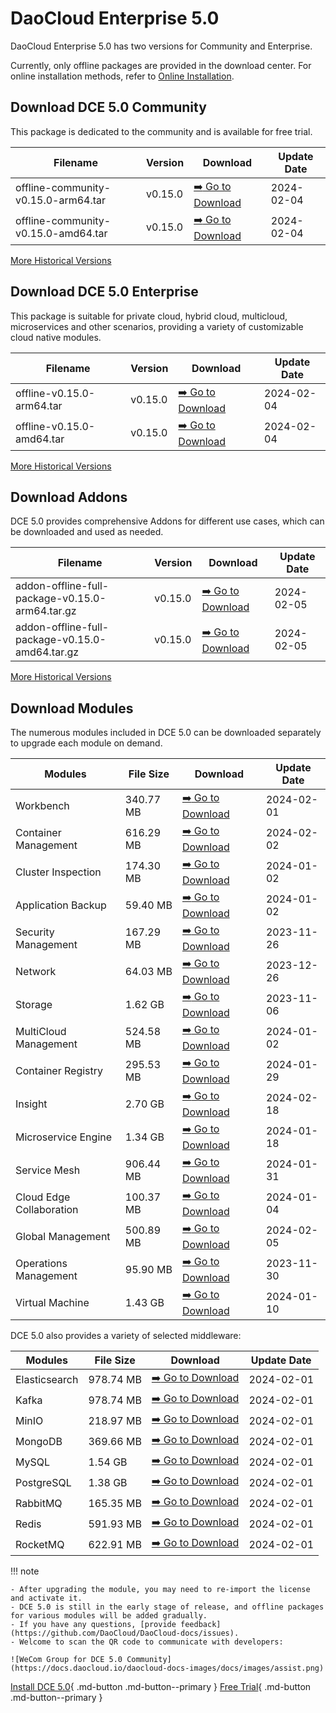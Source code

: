 # DaoCloud Enterprise 5.0

DaoCloud Enterprise 5.0 has two versions for Community and Enterprise.

Currently, only offline packages are provided in the download center. For online installation methods, refer to [Online Installation](../install/index.md).

## Download DCE 5.0 Community

This package is dedicated to the community and is available for free trial.

| Filename | Version | Download | Update Date |
| -------- | ------- | --------- | ----------- |
| offline-community-v0.15.0-arm64.tar | v0.15.0 | [:arrow_right: Go to Download](./free/dce5-installer-v0.15.0.md) | 2024-02-04 |
| offline-community-v0.15.0-amd64.tar | v0.15.0 | [:arrow_right: Go to Download](./free/dce5-installer-v0.15.0.md) | 2024-02-04 |

[More Historical Versions](./free/dce5-installer-history.md)

## Download DCE 5.0 Enterprise

This package is suitable for private cloud, hybrid cloud, multicloud, microservices and other scenarios, providing a variety of customizable cloud native modules.

| Filename | Version | Download | Update Date |
| -------- | ------- | -------- | ----------- |
| offline-v0.15.0-arm64.tar | v0.15.0 | [:arrow_right: Go to Download](./business/dce5-installer-v0.15.0.md) | 2024-02-04 |
| offline-v0.15.0-amd64.tar | v0.15.0 | [:arrow_right: Go to Download](./business/dce5-installer-v0.15.0.md) | 2024-02-04 |

[More Historical Versions](./business/dce5-installer-history.md)

## Download Addons

DCE 5.0 provides comprehensive Addons for different use cases, which can be downloaded and used as needed.

| Filename | Version | Download | Update Date |
| -------- | ------- | -------- | ----------- |
| addon-offline-full-package-v0.15.0-arm64.tar.gz | v0.15.0 | [:arrow_right: Go to Download](./addon/v0.15.0.md) | 2024-02-05 |
| addon-offline-full-package-v0.15.0-amd64.tar.gz | v0.15.0 | [:arrow_right: Go to Download](./addon/v0.15.0.md) | 2024-02-05 |

[More Historical Versions](./addon/history.md)

## Download Modules

The numerous modules included in DCE 5.0 can be downloaded separately to upgrade each module on demand.

| Modules | File Size | Download | Update Date |
| ------- | --------- | -------- | ----------- |
| Workbench | 340.77 MB | [:arrow_right: Go to Download](./modules/amamba.md) | 2024-02-01 |
| Container Management | 616.29 MB | [:arrow_right: Go to Download](./modules/kpanda.md) | 2024-02-02 |
| Cluster Inspection | 174.30 MB | [:arrow_right: Go to Download](./modules/kcollie.md) | 2024-01-02 |
| Application Backup | 59.40 MB | [:arrow_right: Go to Download](./modules/kcoral.md) | 2024-01-02 |
| Security Management | 167.29 MB | [:arrow_right: Go to Download](./modules/dowl.md) | 2023-11-26 |
| Network | 64.03 MB | [:arrow_right: Go to Download](./modules/spidernet.md) | 2023-12-26 |
| Storage | 1.62 GB | [:arrow_right: Go to Download](./modules/hwameistor.md)| 2023-11-06 |
| MultiCloud Management | 524.58 MB | [:arrow_right: Go to Download](./modules/kairship.md) | 2024-01-02 |
| Container Registry | 295.53 MB | [:arrow_right: Go to Download](./modules/kangaroo.md) | 2024-01-29 |
| Insight | 2.70 GB | [:arrow_right: Go to Download](./modules/insight.md) | 2024-02-18 |
| Microservice Engine | 1.34 GB | [:arrow_right: Go to Download](./modules/skoala.md) | 2024-01-18 |
| Service Mesh | 906.44 MB | [:arrow_right: Go to Download](./modules/mspider.md) | 2024-01-31 |
| Cloud Edge Collaboration | 100.37 MB | [:arrow_right: Go to Download](./modules/kant.md) | 2024-01-04 |
| Global Management | 500.89 MB | [:arrow_right: Go to Download](./modules/ghippo.md) | 2024-02-05 |
| Operations Management | 95.90 MB | [:arrow_right: Go to Download](./modules/gmagpie.md) | 2023-11-30 |
| Virtual Machine | 1.43 GB | [:arrow_right: Go to Download](./modules/virtnest.md) | 2024-01-10 |

DCE 5.0 also provides a variety of selected middleware:

| Modules | File Size | Download | Update Date |
| ------- | --------- | -------- | ------------|
| Elasticsearch | 978.74 MB | [:arrow_right: Go to Download](./modules/middleware/elasticsearch.md) |2024-02-01|
| Kafka | 978.74 MB | [:arrow_right: Go to Download](./modules/middleware/kafka.md) |2024-02-01|
| MinIO | 218.97 MB | [:arrow_right: Go to Download](./modules/middleware/minio.md) |2024-02-01|
| MongoDB | 369.66 MB | [:arrow_right: Go to Download](./modules/middleware/mongodb.md) |2024-02-01|
| MySQL | 1.54 GB | [:arrow_right: Go to Download](./modules/middleware/mysql.md) |2024-02-01|
| PostgreSQL | 1.38 GB | [:arrow_right: Go to Download](./modules/middleware/postgresql.md) |2024-02-01|
| RabbitMQ | 165.35 MB | [:arrow_right: Go to Download](./modules/middleware/rabbitmq.md) |2024-02-01|
| Redis | 591.93 MB | [:arrow_right: Go to Download](./modules/middleware/redis.md) |2024-02-01|
| RocketMQ | 622.91 MB | [:arrow_right: Go to Download](./modules/middleware/rocketmq.md) |2024-02-01|

!!! note

    - After upgrading the module, you may need to re-import the license and activate it.
    - DCE 5.0 is still in the early stage of release, and offline packages for various modules will be added gradually.
    - If you have any questions, [provide feedback](https://github.com/DaoCloud/DaoCloud-docs/issues).
    - Welcome to scan the QR code to communicate with developers:

    ![WeCom Group for DCE 5.0 Community](https://docs.daocloud.io/daocloud-docs-images/docs/images/assist.png)

[Install DCE 5.0](../install/index.md){ .md-button .md-button--primary }
[Free Trial](../dce/license0.md){ .md-button .md-button--primary }
